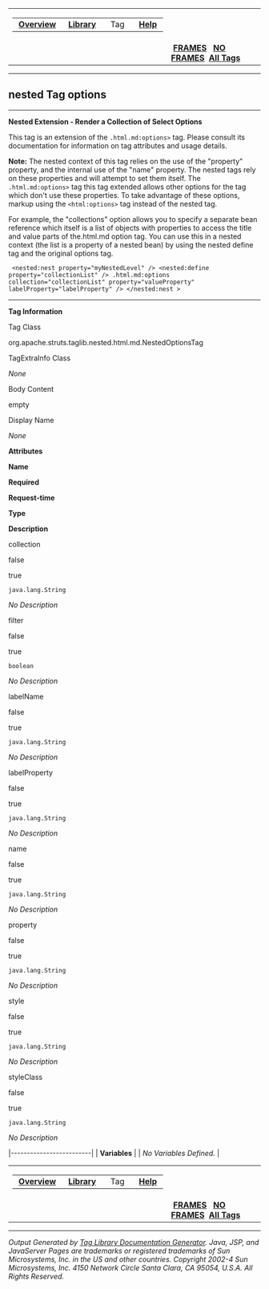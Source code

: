<span id="navbar_top"></span>

<table>
<colgroup>
<col width="50%" />
<col width="50%" />
</colgroup>
<tbody>
<tr class="odd">
<td align="left"><span id="navbar_top_firstrow"></span>
<table>
<tbody>
<tr class="odd">
<td align="left"> <a href="../overview-summary.html.md"><strong>Overview</strong></a> </td>
<td align="left"> <a href="tld-summary.html.md"><strong>Library</strong></a> </td>
<td align="left">  Tag  </td>
<td align="left"> <a href="../help-doc.html.md"><strong>Help</strong></a> </td>
</tr>
</tbody>
</table></td>
<td align="left"></td>
</tr>
<tr class="even">
<td align="left"></td>
<td align="left"> <a href="../index.html.md"><strong>FRAMES</strong></a>   <a href="options.html"><strong>NO FRAMES</strong></a> 
<a href="../alltags-noframe.html.md"><strong>All Tags</strong></a></td>
</tr>
</tbody>
</table>

------------------------------------------------------------------------

nested
 Tag options
------------

------------------------------------------------------------------------

**Nested Extension - Render a Collection of Select Options**

This tag is an extension of the `.html.md:options>` tag. Please consult its documentation for information on tag attributes and usage details.

**Note:** The nested context of this tag relies on the use of the "property" property, and the internal use of the "name" property. The nested tags rely on these properties and will attempt to set them itself. The `.html.md:options>` tag this tag extended allows other options for the tag which don't use these properties. To take advantage of these options, markup using the `<html:options>` tag instead of the nested tag.

For example, the "collections" option allows you to specify a separate bean reference which itself is a list of objects with properties to access the title and value parts of the.html.md option tag. You can use this in a nested context (the list is a property of a nested bean) by using the nested define tag and the original options tag.

     <nested:nest property="myNestedLevel" /> <nested:define property="collectionList" /> .html.md:options collection="collectionList" property="valueProperty" labelProperty="labelProperty" /> </nested:nest > 

------------------------------------------------------------------------

**Tag Information**

Tag Class

org.apache.struts.taglib.nested.html.md.NestedOptionsTag

TagExtraInfo Class

*None*

Body Content

empty

Display Name

*None*

**Attributes**

**Name**

**Required**

**Request-time**

**Type**

**Description**

collection

false

true

`java.lang.String`

*No Description*

filter

false

true

`boolean`

*No Description*

labelName

false

true

`java.lang.String`

*No Description*

labelProperty

false

true

`java.lang.String`

*No Description*

name

false

true

`java.lang.String`

*No Description*

property

false

true

`java.lang.String`

*No Description*

style

false

true

`java.lang.String`

*No Description*

styleClass

false

true

`java.lang.String`

*No Description*

|-------------------------|
| **Variables**           |
| *No Variables Defined.* |

 <span id="navbar_bottom"></span>

<table>
<colgroup>
<col width="50%" />
<col width="50%" />
</colgroup>
<tbody>
<tr class="odd">
<td align="left"><span id="navbar_bottom_firstrow"></span>
<table>
<tbody>
<tr class="odd">
<td align="left"> <a href="../overview-summary.html.md"><strong>Overview</strong></a> </td>
<td align="left"> <a href="tld-summary.html.md"><strong>Library</strong></a> </td>
<td align="left">  Tag  </td>
<td align="left"> <a href="../help-doc.html.md"><strong>Help</strong></a> </td>
</tr>
</tbody>
</table></td>
<td align="left"></td>
</tr>
<tr class="even">
<td align="left"></td>
<td align="left"> <a href="../index.html.md"><strong>FRAMES</strong></a>   <a href="options.html"><strong>NO FRAMES</strong></a> 
<a href="../alltags-noframe.html.md"><strong>All Tags</strong></a></td>
</tr>
</tbody>
</table>

------------------------------------------------------------------------

*Output Generated by [Tag Library Documentation Generator](http://taglibrarydoc.dev.java.net/). Java, JSP, and JavaServer Pages are trademarks or registered trademarks of Sun Microsystems, Inc. in the US and other countries. Copyright 2002-4 Sun Microsystems, Inc. 4150 Network Circle Santa Clara, CA 95054, U.S.A. All Rights Reserved.*
